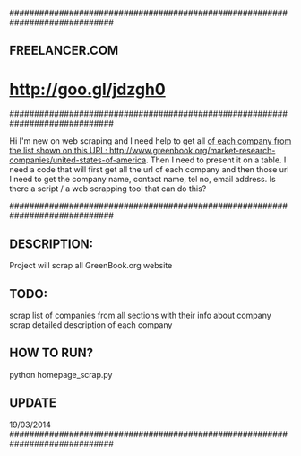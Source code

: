 #############################################################################
## FREELANCER.COM
#  http://goo.gl/jdzgh0
#############################################################################

Hi I'm new on web scraping and I need help to get all <a href> of each company
from the list shown on this URL: 
http://www.greenbook.org/market-research-companies/united-states-of-america. 
Then I need to present it on a table. I need a code that will first get all 
the url of each company and then those url I need to get the company name, 
contact name, tel no, email address. Is there a script / a web scrapping tool
that can do this?

#############################################################################

## DESCRIPTION:
   Project will scrap all GreenBook.org website

## TODO:
   scrap list of companies from all sections with their info about company
   scrap detailed description of each company

## HOW TO RUN?
   python homepage_scrap.py

## UPDATE
   19/03/2014
#############################################################################

